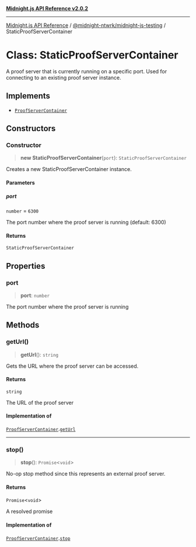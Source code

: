 [**Midnight.js API Reference v2.0.2**](../../../README.md)

***

[Midnight.js API Reference](../../../packages.md) / [@midnight-ntwrk/midnight-js-testing](../README.md) / StaticProofServerContainer

# Class: StaticProofServerContainer

A proof server that is currently running on a specific port.
Used for connecting to an existing proof server instance.

## Implements

- [`ProofServerContainer`](../interfaces/ProofServerContainer.md)

## Constructors

### Constructor

> **new StaticProofServerContainer**(`port`): `StaticProofServerContainer`

Creates a new StaticProofServerContainer instance.

#### Parameters

##### port

`number` = `6300`

The port number where the proof server is running (default: 6300)

#### Returns

`StaticProofServerContainer`

## Properties

### port

> **port**: `number`

The port number where the proof server is running

## Methods

### getUrl()

> **getUrl**(): `string`

Gets the URL where the proof server can be accessed.

#### Returns

`string`

The URL of the proof server

#### Implementation of

[`ProofServerContainer`](../interfaces/ProofServerContainer.md).[`getUrl`](../interfaces/ProofServerContainer.md#geturl)

***

### stop()

> **stop**(): `Promise`\<`void`\>

No-op stop method since this represents an external proof server.

#### Returns

`Promise`\<`void`\>

A resolved promise

#### Implementation of

[`ProofServerContainer`](../interfaces/ProofServerContainer.md).[`stop`](../interfaces/ProofServerContainer.md#stop)
